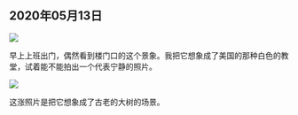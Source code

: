 ## 2020年05月13日

<div class="img-wrapper padding-top padding-bottom">
    <img src="img/2020.05.13.01.jpg" class="width-fifty rotate-ninty" />
</div>

早上上班出门，偶然看到楼门口的这个景象。我把它想象成了美国的那种白色的教堂，试着能不能拍出一个代表宁静的照片。

<div class="img-wrapper padding-top padding-bottom">
    <img src="img/2020.05.13.02.jpg" class="width-fifty rotate-ninty" />
</div>

这涨照片是把它想象成了古老的大树的场景。
